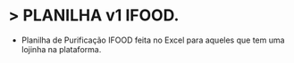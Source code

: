 # > PLANILHA v1 IFOOD.
- Planilha de Purificação IFOOD feita no Excel para aqueles que tem uma lojinha na plataforma.
